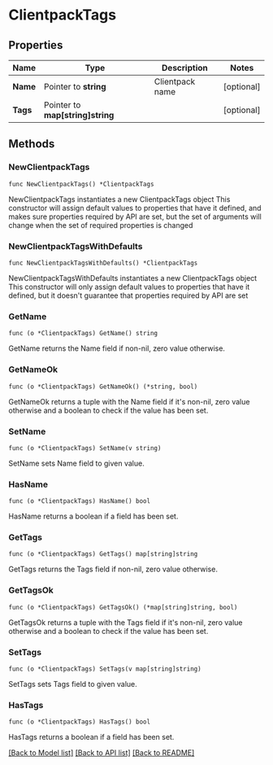 # ClientpackTags

## Properties

Name | Type | Description | Notes
------------ | ------------- | ------------- | -------------
**Name** | Pointer to **string** | Clientpack name | [optional] 
**Tags** | Pointer to **map[string]string** |  | [optional] 

## Methods

### NewClientpackTags

`func NewClientpackTags() *ClientpackTags`

NewClientpackTags instantiates a new ClientpackTags object
This constructor will assign default values to properties that have it defined,
and makes sure properties required by API are set, but the set of arguments
will change when the set of required properties is changed

### NewClientpackTagsWithDefaults

`func NewClientpackTagsWithDefaults() *ClientpackTags`

NewClientpackTagsWithDefaults instantiates a new ClientpackTags object
This constructor will only assign default values to properties that have it defined,
but it doesn't guarantee that properties required by API are set

### GetName

`func (o *ClientpackTags) GetName() string`

GetName returns the Name field if non-nil, zero value otherwise.

### GetNameOk

`func (o *ClientpackTags) GetNameOk() (*string, bool)`

GetNameOk returns a tuple with the Name field if it's non-nil, zero value otherwise
and a boolean to check if the value has been set.

### SetName

`func (o *ClientpackTags) SetName(v string)`

SetName sets Name field to given value.

### HasName

`func (o *ClientpackTags) HasName() bool`

HasName returns a boolean if a field has been set.

### GetTags

`func (o *ClientpackTags) GetTags() map[string]string`

GetTags returns the Tags field if non-nil, zero value otherwise.

### GetTagsOk

`func (o *ClientpackTags) GetTagsOk() (*map[string]string, bool)`

GetTagsOk returns a tuple with the Tags field if it's non-nil, zero value otherwise
and a boolean to check if the value has been set.

### SetTags

`func (o *ClientpackTags) SetTags(v map[string]string)`

SetTags sets Tags field to given value.

### HasTags

`func (o *ClientpackTags) HasTags() bool`

HasTags returns a boolean if a field has been set.


[[Back to Model list]](../README.md#documentation-for-models) [[Back to API list]](../README.md#documentation-for-api-endpoints) [[Back to README]](../README.md)


